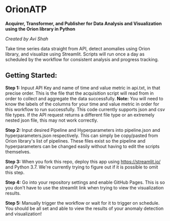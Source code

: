 # OrionATP
**Acquirer, Transformer, and Publisher for Data Analysis and Visualization using the Orion library in Python**

_Created by Avi Shah_

Take time series data straight from API, detect anomalies using Orion library, and visualize using Streamlit. Scripts will run once a day as scheduled by the workflow for consistent analysis and progress tracking.

## Getting Started:

**Step 1:** Inpuut API Key and name of time and value metric in api.txt, in that precise order. This is the file that the acquisition script will read from in order to collect and aggregate the data successfully. **Note:** You will need to know the labels of the columns for your time and value metric in order for this workflow to run successfully. This code currently supports json and csv file types. If the API request returns a different file type or an extremely nested json file, this may not work correctly.

**Step 2:** Input desired Pipeline and Hyperparameters into pipeline.json and hyperparameters.json respectively. This can simply be copy/pasted from Orion library's list of pipelines. These files exist so the pipeline and hyperparameters can be changed easily without having to edit the scripts themselves.

**Step 3:** When you fork this repo, deploy this app using https://streamlit.io/ and Python 3.7. We're currently trying to figure out if it is possible to omit this step.

**Step 4:** Go into your repository settings and enable GitHub Pages. This is so you don't have to use the streamlit link when trying to view the visualization results.

**Step 5:** Manually trigger the workflow or wait for it to trigger on schedule. You should be all set and able to view the results of your anomaly detection and visualization!
